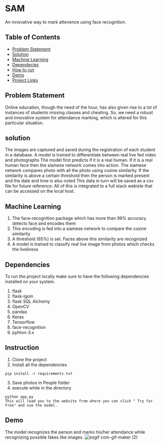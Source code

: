 # SAM
An innovative way to mark attenence using face recognition.

## Table of Contents

- [Problem Statement](#Problem-Statement)
- [Solution](#Our-solution)
- [Machine Learning](#Machine-Learning)
- [Dependecies](#Dependencies)
- [How to run](#Instruction)
- [Demo](#Demo)
- [Project Links](#Important-links)


## Problem Statement

Online education, though the need of the hour, has also given rise to a lot of instances of students missing classes and cheating. So, we need a robust and innovative system for attendance marking, which is altered for this particular situation.

## solution
The images are captured and saved during the registration of each student in a database.
A model is trained to differentiate between real live fed video and photographs 
The model first predicts if it is a real human. If it is a real human face then the siamese network comes into action.
The siamese network compares photo with all the photo using cosine similarity. If the similarity is above a certain threshold then the person is marked present and the date and time is also noted
This data in turn will be saved as a csv file for future reference.
All of this is integrated to a full stack webiste that can be accessed on the local host.


## Machine Learning
1. The face-recognition package which has more than 99% accuracy detects face and encodes them
2. This encoding is fed into a siamese network to compare the cosine similarity 
3. A threshold (65%) is set. Faces above this similarity are recognized
4. A model is trained to classify real live image from photos which checks the liveliness

## Dependencies

To run the project locally make sure to have the following dependencies installed on your system.

1. flask
2. flask-lgoin
3. flask SQL Alchemy
4. OpenCV
5. pandas
6. Keras
7. Tensorflow
8. face-recognition
9. pyhton-3.x

## Instruction
1. Clone the project
2. Install all the dependencies
 ```
pip install -r requirements.txt
```
3. Save photos in People folder
4. execute while in the directory
 ```
python app.py
This will lead you to the website from where you can click " Try for Free" and use the model.
```

## Demo
The model recognizes the person and marks his/her attendance while recognizing possible fakes like images.
![ezgif com-gif-maker (2)](https://user-images.githubusercontent.com/80922064/158342796-02ddddbc-1c04-4fbf-9597-fd0db2f4717c.gif)



